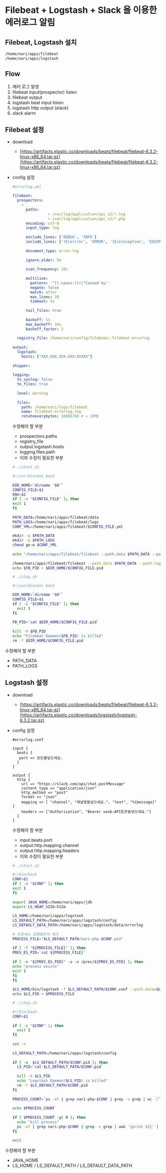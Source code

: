 # Filebeat + Logstash + Slack 을 이용한 에러로그 알림
## Filebeat, Logstash 설치

```bash
/home/nari/apps/filebeat
/home/nari/apps/logstash
```


## Flow

1. 에러 로그 발생
2. filebeat input(prospector) listen
3. filebeat output
4. logstash beat input listen
5. logstash http output (slack)
6. slack alarm

## Filebeat 설정

- download
    - [https://artifacts.elastic.co/downloads/beats/filebeat/filebeat-6.3.2-linux-x86_64.tar.gz](https://artifacts.elastic.co/downloads/beats/filebeat/filebeat-6.3.2-linux-x86_64.tar.gz)
- config 설정

    ```yaml
    #errorlog.yml
    
    filebeat:
      prospectors:
        -
          paths:
                    - /var/log/application/api_v2/*.log
                    - /var/log/application/api_v2/*.php
          encoding: utf-8
          input_type: log
     
          exclude_lines: ['DEBUG', 'INFO']
          include_lines: ['(E|e)rror', 'ERROR', '(E|e)xception', 'EXCEPTION']
     
          document_type: error-log
     
          ignore_older: 5m
     
          scan_frequency: 10s
     
          multiline:
            pattern: '^[[:space:]]+|^Caused by:'
            negate: false
            match: after
            max_lines: 10
            timeout: 5s
     
          tail_files: true
     
          backoff: 1s
          max_backoff: 10s
          backoff_factor: 2
     
      registry_file: /home/nari/config/filebeat/.filebeat-errorlog
     
    output:
      logstash:
        hosts: ["XXX.XXX.XXX.XXX:XXXXX"]
     
    shipper:
     
    logging:
      to_syslog: false
      to_files: true
     
      level: warning
     
      files:
        path: /home/nari/logs/filebeat
        name: filebeat-errorlog.log
        rotateeverybytes: 10485760 # = 10MB
    ```

  수정해야 할 부분

    - prospectors.paths
    - registry_file
    - output.logstash.hosts
    - logging.files.path
    - 이외 수정이 필요한 부분

    ```bash
    # ./start.sh
    
    #!/usr/bin/env bash
     
    DIR_HOME=`dirname "$0"`
    CONFIG_FILE=$1
    ENV=$2
    if [ -z "$CONFIG_FILE" ]; then
    exit 1
    fi
     
    PATH_DATA=/home/nari/apps/filebeat/data
    PATH_LOGS=/home/nari/apps/filebeat/logs
    CONF_YML=/home/nari/apps/filebeat/$CONFIG_FILE.yml
     
    mkdir -p $PATH_DATA
    mkdir -p $PATH_LOGS
    chmod go-w $CONF_YML
     
    echo "/home/nari/apps/filebeat/filebeat --path.data $PATH_DATA --path.logs $PATH_LOGS -c $CONF_YML"
     
    /home/nari/apps/filebeat/filebeat --path.data $PATH_DATA --path.logs $PATH_LOGS -c $CONF_YML > /dev/null 2>&1 & FB_PID=$!
    echo $FB_PID > $DIR_HOME/$CONFIG_FILE.pid
    ```

    ```bash
    # ./stop.sh
    
    #!/usr/bin/env bash
    
    DIR_HOME=`dirname "$0"`
    CONFIG_FILE=$1
    if [ -z "$CONFIG_FILE" ]; then
      exit 1
    fi
     
    FB_PID=`cat $DIR_HOME/$CONFIG_FILE.pid`
     
    kill -9 $FB_PID
    echo "Filebeat Daemon($FB_PID) is killed"
    rm -f $DIR_HOME/$CONFIG_FILE.pid
    ```


수정해야 할 부분
- PATH_DATA
- PATH_LOGS

## Logstash 설정

- download
    - [https://artifacts.elastic.co/downloads/beats/filebeat/filebeat-6.3.2-linux-x86_64.tar.gz](https://artifacts.elastic.co/downloads/logstash/logstash-6.3.2.tar.gz)
- config 설정

    ```
    #errorlog.conf
    
    input {
      beats {
       port => 포트를넣으세요.
      }
    }
     
    output {
      http {
        url => "https://slack.com/api/chat.postMessage"
        content_type => "application/json"
        http_method => "post"
        format => "json"
        mapping => [ "channel", "채널명을넣으세요.", "text", "%{message}" ]
        headers => ["Authorization", "Bearer xoxb-API토큰을넣으세요."]
      }
    }
    ```

  수정해야 할 부분

    - input.beats.port
    - output.http.mapping.channel
    - output.http.mapping.headers
    - 이외 수정이 필요한 부분

    ```bash
    # ./start.sh
    
    #!/bin/bash
    CONF=$1
    if [ -z "$CONF" ]; then
    exit 1
    fi
     
    export JAVA_HOME=/home/nari/apps/jdk
    export LS_HEAP_SIZE=512m
     
    LS_HOME=/home/nari/apps/logstash
    LS_DEFAULT_PATH=/home/nari/apps/logstash/config
    LS_DEFAULT_DATA_PATH=/home/nari/apps/logstash/data/errorlog
     
    # 프로세스 실행중인지 체크
    PROCESS_FILE="$LS_DEFAULT_PATH/nari-php-$CONF.pid"
     
    if [ -f "${PROCESS_FILE}" ]; then
    PREV_ES_PID=`cat ${PROCESS_FILE}`
     
    if [ -n "${PREV_ES_PID}" -a -e /proc/${PREV_ES_PID} ]; then
    echo "process exists"
    exit 1
    fi
    fi
     
    $LS_HOME/bin/logstash -f $LS_DEFAULT_PATH/$CONF.conf --path.data=$LS_DEFAULT_DATA_PATH/$CONF -l /home/nari/apps/logstash/logs/$CONF --config.reload.automatic --verbose > /dev/null 2>&1 & LS_PID=$!
    echo $LS_PID > $PROCESS_FILE
    ```

    ```bash
    # ./stop.sh
    
    #!/bin/bash
    CONF=$1
     
    if [ -z "$CONF" ]; then
      exit 1
    fi
     
    set -e
     
    LS_DEFAULT_PATH=/home/nari/apps/logstash/config
     
    if [ -a  $LS_DEFAULT_PATH/$CONF.pid ]; then
      LS_PID=`cat $LS_DEFAULT_PATH/$CONF.pid`
     
      kill -9 $LS_PID
      echo "Logstash Daemon($LS_PID) is killed"
      rm -f $LS_DEFAULT_PATH/$CONF.pid
    fi
     
    PROCESS_COUNT=`ps -ef | grep nari-php-$CONF | grep -v grep | wc -l`
     
    echo $PROCESS_COUNT
     
    if [ $PROCESS_COUNT -gt 0 ]; then
      echo "kill process"
      ps -ef | grep nari-php-$CONF | grep -v grep | awk '{print $2}' | xargs kill -9
    fi
     
    exit
    ```


수정해야 할 부분
- JAVA_HOME
- LS_HOME / LS_DEFAULT_PATH / LS_DEFAULT_DATA_PATH